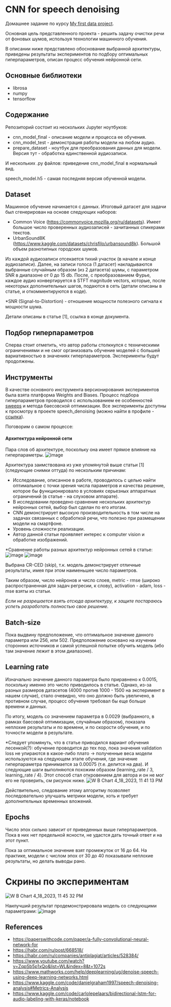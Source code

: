 
# CNN for speech denoising
Домашнее задание по курсу [My first data project](https://ods.ai/tracks/my_first_data_project).

Основная цель представленного проекта - решить задачу очистки речи от фоновых шумов, используя технологии машинного обучения.

В описании ниже представлено обоснование выбранной архитектуры, приведены результаты экспериментов по подбору оптимальных гиперпараметров, описан процесс обучения нейронной сети.

## Основные библиотеки

- librosa
- numpy
- tensorflow

## Содержание

Репозиторий состоит из нескольких Jupyter ноутбуков:
- cnn_model_final - описание модели и процесса ее обучения. 
- cnn_model_test - демонстрация работы модели на любом аудио.
- prepare_dataset - ноутбук для преобразования данных для модели. Версия тут - обработка единственной аудиозаписи.

И нескольких .py файлов: приведение cnn_model_final в нормальный вид.

speech_model.h5 - самая последняя версия обученной модели.

## Dataset

Машинное обучение начинается с данных. Итоговый датасет для задачи был сгенерирован на основе следующих наборов:
- Common Voice (https://commonvoice.mozilla.org/ru/datasets). Имеет большое число проверенных аудиозаписей - зачитанных спикерами текстов.
- UrbanSound8K (https://www.kaggle.com/datasets/chrisfilo/urbansound8k). Большой объем разнотипных городских шумов.

Из каждой аудиозаписи отсекается тихий участок (в начале и конце аудиозаписи). Далее, на записи голоса (1 датасет) накладываются выбранные случайным образом (из 2 датасета) шумы, с параметром SNR в диапазоне от 0 до 15 db. После, с преобразованием Фурье, каждое аудио конвертируется в STFT magnitude vectors, которые, после некоторых дополнительных шагов, подаются в сеть (детали описаны в статье, и откомментируются в коде).

*SNR (Signal-to-Distortion) - отношение мощности полезного сигнала к мощности шума.

Детали описаны в статье [1], ссылка в конце документа.

## Подбор гиперпараметров

Сперва стоит отметить, что автор работы столкнулся с техническими ограничениями и не смог организовать обучение моделей с большей вариативностью в значениях гиперпараметров. Эксперименты будут продолжены.

## Инструменты
В качестве основного инструмента версионирования экспериментов была взята платформа Weights and Biases. Процесс подбора гиперпараметров проводился с использованием ее особенностей [sweeps](https://docs.wandb.ai/guides/sweeps) и метода баесовской оптимизации.
Все эксперименты доступны к просмотру в проекте speech_denoising (можно найти в профиле - [ссылка](https://wandb.ai/sams3pi01?shareProfileType=copy)).

Поговорим о самом процессе: 

#### Архитектура нейронной сети
Пара слов об архитектуре, поскольку она имеет прямое влияние на гиперпараметры. 
![image](https://user-images.githubusercontent.com/63301430/232900314-fc11581a-f943-4477-b2fe-03eed911203a.png)

Архитектура заимствована из уже упомянутой выше статьи [1] (следующие снимки оттуда) по нескольким причинам:
- Исследование, описанное в работе, проводилось с целью найти оптимальное с точки зрения числа параметров и качества решение, которое бы функционировало в условиях серьезных аппаратных ограничений (в статье - на слуховом аппарате).
- В исследовании проведено сравнение нескольких архитектур нейронных сетей, выбор был сделан по его итогам.
- CNN демонстрирует высокую производительность в том числе на задачах связанных с обработкой речи, что полезно при размещении модели на смартфоне.
- Уровень сложности реализации.
- Автор данной статьи проявляет интерес к computer vision и обработке изображений. 

*Сравнение работы разных архитектур нейронных сетей в статье:
![image](https://user-images.githubusercontent.com/63301430/232899470-855f6231-0a31-487b-9fbc-e93d7b498d96.png)
![image](https://user-images.githubusercontent.com/63301430/232899557-78e334ed-e9e0-44b2-a8d0-4c10be62fd6a.png)

Выбрана CR-CED (skip), т.к. модель демонстрирует отличные результаты, имея при этом наименьшее число параметров.

Таким образом, число нейронов и число слоев, metric - rmse (широко распространенная для задач регресии, к слову), activation - adam, loss - mse взяты из статьи.

*Если не разрешается взять отсюда архитектуру, к защите постараюсь успеть разработать полностью свое решение.*

## Batch-size

Пока выдвину предположение, что оптимальное значение данного параметра или 256, или 502. 
Предположение основано на изучении сторонних источников и самой успешной попытке обучить модель (ибо там значение лежит в этом диапазоне).

## Learning rate

Изначально значение данного параметра было приравнено к 0.0015, поскольку именно это число приводилось в статье. Однако, из-за разных размеров датасетов (4000 против 1000 - 1500 на эксперимент в нашем случае), стало очевидно, что оно должно быть увеличено, в противном случае, процесс обучения требовал бы еще больше времени и данных.

По итогу, модель со значением параметра в 0.0029 (выбранного, в рамках баесовой оптимизации, случайным образом), показала неплохие результаты и по времени, и по скорости обучения, и по точности модели в результате.

*Следует упомянуть, что в статье приводился вариант обучения лесенкой(?): обучение проводится до тех пор, пока значения validation loss не упираются в какое-либо плато -> полученные веса модели используются на следующем этапе обучения, где значение гиперпараметра принимается за 0.00075 (т.е. делится на два). И следующие шаги выполняются похожим образом (learning_rate / 3, learning_rate / 4). 
Этот способ стал откровением для автора и он не мог его не проверить, см рисунок ниже. 
![W B Chart 4_18_2023, 11 41 13 PM](https://user-images.githubusercontent.com/63301430/232900037-06aaee3f-7ef2-4b86-9df3-edb7bf3e722a.png)

Действительно, следование этому алгоритму позволяет последовательно улучшать метрики модели, хоть и требует дополнительных временных вложений.

## Epochs

Число эпох сильно зависит от приведенных выше гиперпараметров. Пока в них нет предельной ясности, не удастся дать точный ответ и на этот пункт.

Пока за оптимальное значение взят промежуток от 16 до 64. На практике, модели с числом эпох от 30 до 40 показывали неплохие результаты, но делать выводы рано.

# Скрины по экспериментам
![W B Chart 4_18_2023, 11 45 32 PM](https://user-images.githubusercontent.com/63301430/232900974-d28277de-abae-4b4f-bcfe-04e90a299e58.png)

Наилучший результат продемонстрировала модель со следующими параметрами:
![image](https://user-images.githubusercontent.com/63301430/232901120-35429512-8051-4b61-a251-c1dfe9a83679.png)

## References
- https://paperswithcode.com/paper/a-fully-convolutional-neural-network-for
- https://habr.com/ru/post/668518/
- https://habr.com/ru/companies/antiplagiat/articles/528384/
- https://www.youtube.com/watch?v=ZqpSb5p1xQo&list=WL&index=8&t=1072s
- https://www.mathworks.com/help/deeplearning/ug/denoise-speech-using-deep-learning-networks.html
- https://www.kaggle.com/code/danielgraham1997/speech-denoising-analysis#Metrics-Analysis
- https://www.kaggle.com/code/carlolepelaars/bidirectional-lstm-for-audio-labeling-with-keras/notebook

